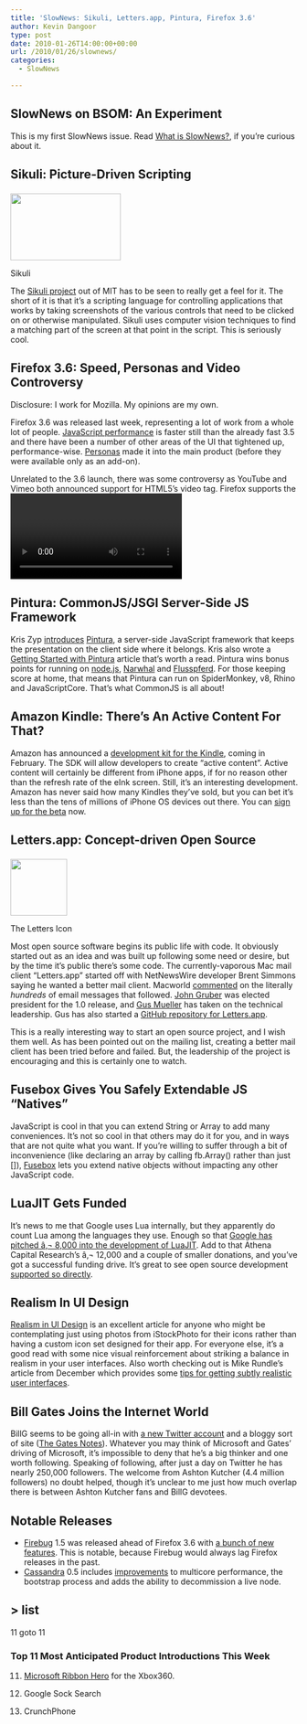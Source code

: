 ```yaml
---
title: 'SlowNews: Sikuli, Letters.app, Pintura, Firefox 3.6'
author: Kevin Dangoor
type: post
date: 2010-01-26T14:00:00+00:00
url: /2010/01/26/slownews/
categories:
  - SlowNews

---
```

## SlowNews on BSOM: An Experiment

This is my first SlowNews issue. Read [What is SlowNews?][1], if you&#8217;re curious about it.

## Sikuli: Picture-Driven Scripting<figure style="width: 193px" class="wp-caption alignright">

<img title="Sikuli script screen shot" src="http://groups.csail.mit.edu/uid/sikuli/images/logo.png" alt="" width="193" height="117" /><figcaption class="wp-caption-text">Sikuli</figcaption></figure> 

The [Sikuli project][2] out of MIT has to be seen to really get a feel for it. The short of it is that it&#8217;s a scripting language for controlling applications that works by taking screenshots of the various controls that need to be clicked on or otherwise manipulated. Sikuli uses computer vision techniques to find a matching part of the screen at that point in the script. This is seriously cool.

## Firefox 3.6: Speed, Personas and Video Controversy

Disclosure: I work for Mozilla. My opinions are my own.

Firefox 3.6 was released last week, representing a lot of work from a whole lot of people. [JavaScript performance][3] is faster still than the already fast 3.5 and there have been a number of other areas of the UI that tightened up, performance-wise. [Personas][4] made it into the main product (before they were available only as an add-on).

Unrelated to the 3.6 launch, there was some controversy as YouTube and Vimeo both announced support for HTML5&#8217;s video tag. Firefox supports the <video> tag, but not the H.264 codec used by both YouTube and Vimeo. There are some very good reasons for this, which [Mozilla&#8217;s Mike Shaver went into detail on][5]. Chris Blizzard went into even more detail, and [provided an interesting historical comparison with gif][6]. Those are worth reading if you produce any videos for consumption on the net, because the issue extends not just to browser manufacturers and sites like YouTube. Even people producing videos encoded with h.264 may find themselves with a bill to pay come 2011.

## Pintura: CommonJS/JSGI Server-Side JS Framework

Kris Zyp [introduces][7] [Pintura][8], a server-side JavaScript framework that keeps the presentation on the client side where it belongs. Kris also wrote a [Getting Started with Pintura][9] article that&#8217;s worth a read. Pintura wins bonus points for running on [node.js][10], [Narwhal][11] and [Flusspferd][12]. For those keeping score at home, that means that Pintura can run on SpiderMonkey, v8, Rhino and JavaScriptCore. That&#8217;s what CommonJS is all about!

## Amazon Kindle: There&#8217;s An Active Content For That?

Amazon has announced a [development kit for the Kindle][13], coming in February. The SDK will allow developers to create &#8220;active content&#8221;. Active content will certainly be different from iPhone apps, if for no reason other than the refresh rate of the eInk screen. Still, it&#8217;s an interesting development. Amazon has never said how many Kindles they&#8217;ve sold, but you can bet it&#8217;s less than the tens of millions of iPhone OS devices out there. You can [sign up for the beta][14] now.

## Letters.app: Concept-driven Open Source<figure style="width: 99px" class="wp-caption alignleft">

<img title="Letters.app" src="http://github.com/ccgus/letters/raw/master/resources/images/Letters.png" alt="" width="99" height="99" /><figcaption class="wp-caption-text">The Letters Icon</figcaption></figure> 

Most open source software begins its public life with code. It obviously started out as an idea and was built up following some need or desire, but by the time it&#8217;s public there&#8217;s some code. The currently-vaporous Mac mail client &#8220;Letters.app&#8221; started off with NetNewsWire developer Brent Simmons saying he wanted a better mail client. Macworld [commented][15] on the literally _hundreds_ of email messages that followed. [John Gruber][16] was elected president for the 1.0 release, and [Gus Mueller][17] has taken on the technical leadership. Gus has also started a [GitHub repository for Letters.app][18].

This is a really interesting way to start an open source project, and I wish them well. As has been pointed out on the mailing list, creating a better mail client has been tried before and failed. But, the leadership of the project is encouraging and this is certainly one to watch.

## Fusebox Gives You Safely Extendable JS &#8220;Natives&#8221;

JavaScript is cool in that you can extend String or Array to add many conveniences. It&#8217;s not so cool in that others may do it for you, and in ways that are not quite what you want. If you&#8217;re willing to suffer through a bit of inconvenience (like declaring an array by calling fb.Array() rather than just []), [Fusebox][19] lets you extend native objects without impacting any other JavaScript code.

## LuaJIT Gets Funded

It&#8217;s news to me that Google uses Lua internally, but they apparently do count Lua among the languages they use. Enough so that [Google has pitched â‚¬ 8,000 into the development of LuaJIT][20]. Add to that Athena Capital Research&#8217;s â‚¬ 12,000 and a couple of smaller donations, and you&#8217;ve got a successful funding drive. It&#8217;s great to see open source development [supported so directly][21].

## Realism In UI Design

[Realism in UI Design][22] is an excellent article for anyone who might be contemplating just using photos from iStockPhoto for their icons rather than having a custom icon set designed for their app. For everyone else, it&#8217;s a good read with some nice visual reinforcement about striking a balance in realism in your user interfaces. Also worth checking out is Mike Rundle&#8217;s article from December which provides some [tips for getting subtly realistic user interfaces][23].

## Bill Gates Joins the Internet World

<img style="max-width: 800px; float: left; padding-right: 5px;" src="http://a3.twimg.com/profile_images/486782671/Picture_18_bigger.png" alt="" />BillG seems to be going all-in with [a new Twitter account][24] and a bloggy sort of site ([The Gates Notes][25]). Whatever you may think of Microsoft and Gates&#8217; driving of Microsoft, it&#8217;s impossible to deny that he&#8217;s a big thinker and one worth following. Speaking of following, after just a day on Twitter he has nearly 250,000 followers. The welcome from Ashton Kutcher (4.4 million followers) no doubt helped, though it&#8217;s unclear to me just how much overlap there is between Ashton Kutcher fans and BillG devotees.

## Notable Releases

  * [Firebug][26] 1.5 was released ahead of Firefox 3.6 with [a bunch of new features][27]. This is notable, because Firebug would always lag Firefox releases in the past.
  * [Cassandra][28] 0.5 includes [improvements][29] to multicore performance, the bootstrap process and adds the ability to decommission a live node.

## > list
  
11 goto 11

### Top 11 Most Anticipated Product Introductions This Week

11. [Microsoft Ribbon Hero][30] for the Xbox360.

10. Google Sock Search

1. CrunchPhone

<div class="zemanta-pixie">
  <img class="zemanta-pixie-img" src="http://img.zemanta.com/pixy.gif?x-id=9f2466d4-1c18-8c4d-97c9-0646f35b9602" alt="" />
</div>

 [1]: http://www.blueskyonmars.com/2010/01/26/what-is-slownews/
 [2]: http://sikuli.org/
 [3]: http://hacks.mozilla.org/2010/01/javascript-speedups-in-firefox-3-6/
 [4]: http://getpersonas.com/
 [5]: http://shaver.off.net/diary/2010/01/23/html5-video-and-codecs/
 [6]: http://www.0xdeadbeef.com/weblog/2010/01/html5-video-and-h-264-what-history-tells-us-and-why-were-standing-with-the-web/
 [7]: http://www.sitepen.com/blog/2010/01/22/introducing-pintura/
 [8]: http://github.com/kriszyp/pintura
 [9]: http://www.sitepen.com/blog/2010/01/25/getting-started-with-pintura/
 [10]: http://nodejs.org/
 [11]: http://narwhaljs.org/
 [12]: http://github.com/ashb/Zest
 [13]: http://www.pcmag.com/article2/0,2817,2358262,00.asp
 [14]: http://www.amazon.com/gp/feature.html/?ie=UTF8&docId=1000476231
 [15]: http://www.macworld.com/article/145815/2010/01/letters.html
 [16]: http://daringfireball.net/
 [17]: http://shapeof.com/
 [18]: http://github.com/ccgus/letters
 [19]: http://github.com/jdalton/fusebox
 [20]: http://google-opensource.blogspot.com/2010/01/love-for-luajit.html
 [21]: http://clojure.org/funders
 [22]: http://ignorethecode.net/blog/2010/01/21/realism_in_ui_design/
 [23]: http://flyosity.com/tutorial/crafting-subtle-realistic-user-interfaces.php
 [24]: http://twitter.com/billgates
 [25]: http://www.thegatesnotes.com/
 [26]: http://getfirebug.com/
 [27]: http://blog.getfirebug.com/2010/01/15/firebug-1-5-0/
 [28]: http://incubator.apache.org/cassandra/
 [29]: https://svn.apache.org/repos/asf/incubator/cassandra/tags/cassandra-0.5.0/CHANGES.txt
 [30]: http://www.officelabs.com/Lists/Posts/Post.aspx?ID=88